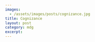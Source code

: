 ```yaml
---
images:
  - /assets/images/posts/cognizance.jpg
title: Cognizance
layout: post
category: mdg
excerpt: 
---
```

